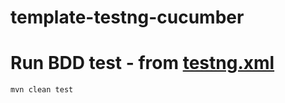 # template-testng-cucumber

# Run BDD test - from [testng.xml](./testng.xml)
```
mvn clean test
```
